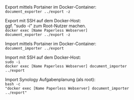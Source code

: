 Export mittels Portainer im Docker-Container: <br>
<code>document_exporter ../export -z</code>

Export mit SSH auf dem Docker-Host: <br>
ggf. "sudo -i" zum Root-Nutzer machen. <br>
<code>docker exec [Name Paperless Webserver] document_exporter ../export -z</code>

Import mittels Portainer im Docker-Container: <br>
<code>document_importer ../export</code>

Import mit SSH auf dem Docker-Host: <br>
<code>sudo -i</code><br>
<code>docker exec [Name Paperless Webserver] document_importer ../export</code>

Import Synology Aufgabenplanung (als root): <br>
<code>bash -c "docker exec [Name Paperless Webserver] document_importer ../export"</code>
